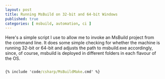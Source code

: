 ```yaml
---
layout: post
title: Running MsBuild on 32-bit and 64-bit Windows
published: true
categories: [ msbuild, automation, ci ]
---
```


Here's a simple script I use to allow me to invoke an MsBuild project from 
the command line. It does some simple checking for whether the machine is 
running 32-bit or 64-bit and adjusts the path to msbuild.exe accordingly, 
since, of course, msbuild is deployed in different folders in each flavour 
of the OS.

```bat

{% include 'code/csharp/MsBuildMake.cmd' %}

```